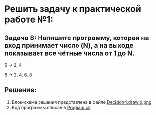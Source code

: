 # Решить задачу к практической работе №1:
## Задача 8: Напишите программу, которая на вход принимает число (N), а на выходе показывает все чётные числа от 1 до N.

5 -> 2, 4

8 -> 2, 4, 6, 8

## Решение:
1. Блок-схема решения представлена в файле [Decision4.drawio.png](Decision4.drawio.png)
2. Код программы описан в [Program.cs](Program.cs)